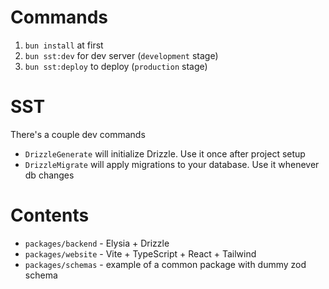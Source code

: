 # Commands

1. `bun install` at first
2. `bun sst:dev` for dev server (`development` stage)
3. `bun sst:deploy` to deploy (`production` stage)

# SST

There's a couple dev commands

- `DrizzleGenerate` will initialize Drizzle. Use it once after project setup
- `DrizzleMigrate` will apply migrations to your database. Use it whenever db changes

# Contents

- `packages/backend` - Elysia + Drizzle
- `packages/website` - Vite + TypeScript + React + Tailwind
- `packages/schemas` - example of a common package with dummy zod schema
